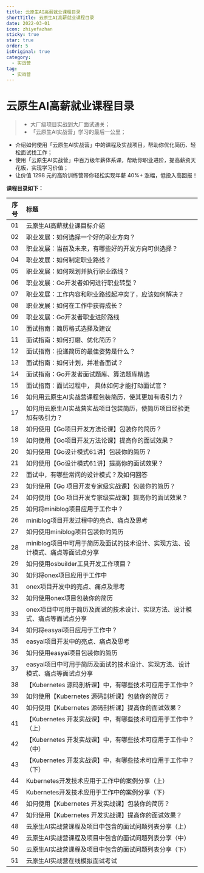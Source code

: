 ```yaml
---
title: 云原生AI高薪就业课程目录
shortTitle: 云原生AI高薪就业课程目录
date: 2022-03-01
icon: zhiyefazhan
sticky: true
star: true
order: 5
isOriginal: true
category:
  - 实战营
tag:
  - 实战营
---
```


# 云原生AI高薪就业课程目录

> - 大厂级项目实战到大厂面试通关；
> - 「云原生AI实战营」学习的最后一公里；

- 介绍如何使用「云原生AI实战营」中的课程及实战项目，帮助你优化简历、轻松面试找工作；
- 使用「云原生AI实战营」中百万级年薪体系课，帮助你职业进阶，提高薪资天花板，实现学习价值；
- 让价值 1298 元的高阶训练营带你轻松实现年薪 40%+ 涨幅，低投入高回报！

**课程目录如下：**

|序号|标题|
|:----:|:----|
|01|云原生AI高薪就业课目标介绍|
|02|职业发展：如何选择一个好的职业方向？|
|03|职业发展：当前及未来，有哪些好的开发方向可供选择？|
|04|职业发展：如何制定职业路线？|
|05|职业发展：如何规划并执行职业路线？|
|06|职业发展：Go开发者如何进行职业转型？|
|07|职业发展：工作内容和职业路线起冲突了，应该如何解决？|
|08|职业发展：如何在工作中获得成长？|
|09|职业发展：Go开发者职业进阶路线|
|10|面试指南：简历格式选择及建议|
|11|面试指南：如何打磨、优化简历？|
|12|面试指南：投递简历的最佳姿势是什么？|
|13|面试指南：如何计划，并准备面试？|
|14|面试指南：Go开发者面试题库、算法题库精选|
|15|面试指南：面试过程中， 具体如何才能打动面试官？|
|16|如何用云原生AI实战营课程包装简历，使其更加有吸引力？|
|17|如何用云原生AI实战营实战项目包装简历，使简历项目经验更加有吸引力？|
|18|如何使用【Go项目开发方法论课】包装你的简历？|
|19|如何使用【Go项目开发方法论课】提高你的面试效果？|
|20|如何使用【Go设计模式61讲】包装你的简历？|
|21|如何使用【Go设计模式61讲】提高你的面试效果？|
|22|面试中，有哪些常问的设计模式？及如何回答|
|23|如何使用【Go 项目开发专家级实战课】包装你的简历？|
|24|如何使用【Go 项目开发专家级实战课】提高你的面试效果？|
|25|如何将miniblog项目应用于工作中？|
|26|miniblog项目开发过程中的亮点、痛点及思考|
|27|如何使用miniblog项目包装你的简历|
|28|miniblog项目中可用于简历及面试的技术设计、实现方法、设计模式、痛点等面试点分享|
|29|如何使用osbuilder工具开发工作项目？|
|30|如何将onex项目应用于工作中|
|31|onex项目开发中的亮点、痛点及思考|
|32|如何使用onex项目包装你的简历|
|33|onex项目中可用于简历及面试的技术设计、实现方法、设计模式、痛点等面试点分享|
|34|如何将easyai项目应用于工作中？|
|35|easyai项目开发中的亮点、痛点及思考|
|36|如何使用easyai项目包装你的简历|
|37|easyai项目中可用于简历及面试的技术设计、实现方法、设计模式、痛点等面试点分享|
|38|【Kubernetes 源码剖析课】中，有哪些技术可应用于工作中？|
|39|如何使用【Kubernetes 源码剖析课】包装你的简历？|
|40|如何使用【Kubernetes 源码剖析课】提高你的面试效果？|
|41|【Kubernetes 开发实战课】中，有哪些技术可应用于工作中？（上）|
|42|【Kubernetes 开发实战课】中，有哪些技术可应用于工作中？（中）|
|43|【Kubernetes 开发实战课】中，有哪些技术可应用于工作中？（下）|
|44|Kubernetes开发技术应用于工作中的案例分享（上）|
|45|Kubernetes开发技术应用于工作中的案例分享（下）|
|46|如何使用【Kubernetes 开发实战课】包装你的简历？|
|47|如何使用【Kubernetes 开发实战课】提高你的面试效果？|
|48|云原生AI实战营课程及项目中包含的面试问题列表分享（上）|
|49|云原生AI实战营课程及项目中包含的面试问题列表分享（中）|
|50|云原生AI实战营课程及项目中包含的面试问题列表分享（下）|
|51|云原生AI实战营在线模拟面试考试|

